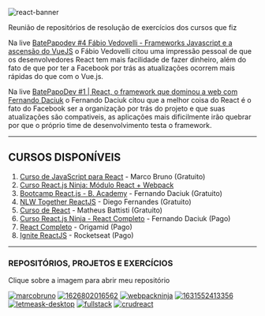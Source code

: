 ![react-banner](https://user-images.githubusercontent.com/37590954/130167113-36f7cc8d-fe67-4bb6-9b11-f9aab3387cf0.jpeg)

Reunião de repositórios de resolução de exercícios dos cursos que fiz

Na live [BatePapodev #4 Fábio Vedovelli - Frameworks Javascript e a ascensão do VueJS](https://www.youtube.com/watch?v=3t08FlpxARI) o Fábio Vedovelli citou uma impressão pessoal de que os desenvolvedores React tem mais facilidade de fazer dinheiro, além do fato de que por ter a Facebook por trás as atualizações ocorrem mais rápidas do que com o Vue.js.

Na live [BatePapoDev #1 | React, o framework que dominou a web com Fernando Daciuk](https://youtu.be/Fh6vnBTdKvE?t=683) o Fernando Daciuk citou que a melhor coisa do React é o fato do Facebook ser a organização por trás do projeto e que suas atualizações são compativeis, as aplicações mais dificilmente irão quebrar por que o próprio time de desenvolvimento testa o framework.

---
## CURSOS DISPONÍVEIS

1. [Curso de JavaScript para React](https://www.youtube.com/playlist?list=PLirko8T4cEmzWZVn_ZKQbfDOuCnSZJ4va) - Marco Bruno (Gratuito)
1. [Curso React.js Ninja: Módulo React + Webpack](https://www.udemy.com/course/reactjs-ninja-modulo-react-webpack/)
1. [Bootcamp React.js - B. Academy](https://fdaciuk.notion.site/Bootcamp-React-js-B-Academy-04beed6c0dda4b79a28709b0f4cf6042) - Fernando Daciuk (Gratuito)
1. [NLW Together ReactJS](https://app.rocketseat.com.br/node/mission-react-js) - Diego Fernandes (Gratuito)
1. [Curso de React](https://www.youtube.com/playlist?list=PLnDvRpP8BneyVA0SZ2okm-QBojomniQVO) - Matheus Battisti (Gratuito)
1. [Curso React.js Ninja - React Completo](https://www.udemy.com/course/curso-reactjs-ninja/) - Fernando Daciuk (Pago)
1. [React Completo](https://www.origamid.com/curso/react-completo/) - Origamid (Pago)
1. [Ignite ReactJS](https://rocketseat.com.br/ignite) - Rocketseat (Pago)

---

### REPOSITÓRIOS, PROJETOS E EXERCÍCIOS
Clique sobre a imagem para abrir meu repositório

[![marcobruno](https://user-images.githubusercontent.com/37590954/137173772-6ec8a7c3-db8f-42ba-abda-849a3c91f22a.jpg)](https://github.com/Darlley/CollabCode/tree/main/matching-game)
[![1626802016562](https://user-images.githubusercontent.com/37590954/137174127-e2632361-e78c-44b6-a8ab-e81d9fc3e425.jpg)](https://github.com/Darlley/Bootcamp-React)
[![webpackninja](https://user-images.githubusercontent.com/37590954/137174388-a44c83b7-b9fa-4eec-a4e4-8486e78358b9.png)](https://github.com/Darlley/ReactJS/tree/main/react-ninja-webpack)
[![1631552413356](https://user-images.githubusercontent.com/37590954/137175044-6aa76bef-6b0d-469f-aedb-98a97c782d66.jpg)](https://github.com/Darlley/digital-innovation-one/tree/main/bootcamp-Eduzz-Fullstack-Developer)
[![letmeask-desktop](https://user-images.githubusercontent.com/37590954/137175478-03523f31-36b5-4fe8-b076-d558c0b3f891.PNG)](https://github.com/Darlley/letmeask-vite)
[![fullstack](https://user-images.githubusercontent.com/37590954/137175723-570dfe54-59f6-4a9f-97a3-72c76286ece7.jpg)](https://github.com/Darlley/curso-fullstack-devinvestidor-react)
[![crudreact](https://user-images.githubusercontent.com/37590954/137175865-0bf0d9fb-65ab-43f2-bd0f-3c76a4ec912d.jpg)](https://github.com/Darlley/crud-next-mongodb-chakraui)
